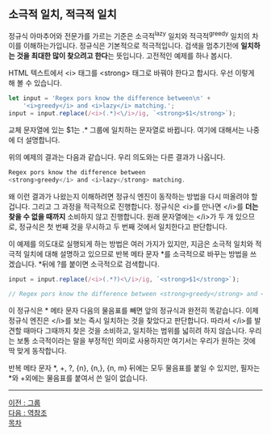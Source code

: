 ## 소극적 일치, 적극적 일치
정규식 아마추어와 전문가를 가르는 기준은 소극적<sup>lazy</sup> 일치와 적극적<sup>greedy</sup> 일치의 차이를 이해하는가입니다. 정규식은 기본적으로 적극적입니다. 검색을 멈추기전에 <b>일치하는 것을 최대한 많이 찾으려고 한다</b>는 뜻입니다. 고전적인 예제를 하나 봅시다.

HTML 텍스트에서 \<i> 태그를 \<strong> 태그로 바꿔야 한다고 합시다. 우선 이렇게 해 볼 수 있습니다.

```javascript
let input = 'Regex pors know the difference between\n' +
    '<i>greedy</i> and <i>lazy</i> matching.';
input = input.replace(/<i>(.*)<\/i>/ig, `<strong>$1</strong>`);
```

교체 문자열에 있는 $1는 .* 그룹에 일치하는 문자열로 바뀝니다. 여기에 대해서는 나중에 더 설명합니다.

위의 예제의 결과는 다음과 같습니다. 우리 의도와는 다른 결과가 나옵니다.

```javascript
Regex pors know the difference between
<strong>greedy</i> and <i>lazy</strong> matching.
```

왜 이런 결과가 나왔는지 이해하려면 정규식 엔진이 동작하는 방법을 다시 떠올려야 할 겁니다. 그리고 그 과정을 적극적으로 진행합니다. 정규식은 \<i>를 만나면 \</i>를 <b>더는 찾을 수 없을 때까지</b> 소비하지 않고 진행합니다. 원래 문자열에는 \</i>가 두 개 있으므로, 정규식은 첫 번째 것을 무시하고 두 번째 것에서 일치한다고 판단합니다.

이 예제를 의도대로 실행되게 하는 방법은 여러 가지가 있지만, 지금은 소극적 일치와 적극적 일치에 대해 설명하고 있으므로 반복 메타 문자 *를 소극적으로 바꾸는 방법을 쓰겠습니다. *뒤에 ?를 붙이면 소극적으로 검색합니다.

```javascript
input = input.replace(/<i>(.*?)<\/i>/ig, `<strong>$1</strong>`);

// Regex pors know the difference between <strong>greedy</strong> and <strong>lazy</strong> matching.
```

이 정규식은 * 메타 문자 다음의 물음표를 빼면 앞의 정규식과 완전히 똑같습니다. 이제 정규식 엔진은 \</i>를 보는 즉시 일치하는 것을 찾았다고 판단합니다. 따라서 \</i>를 발견할 때마다 그때까지 찾은 것을 소비하고, 일치하는 범위를 넓히려 하지 않습니다. 우리는 보통 소극적이라는 말을 부정적인 의미로 사용하지만 여기서는 우리가 원하는 것에 딱 맞게 동작합니다.

반복 메타 문자 *, +, ?, {n}, {n,}, {n, m} 뒤에는 모두 물음표를 붙일 수 있지만, 필자는 *와 +외에는 물음표를 붙여서 쓴 일이 없습니다.

***
[이전 : 그룹](17.12.md) <br/>
[다음 : 역참조](17.14.md) <br/>
[목차](../progressCheck.md)